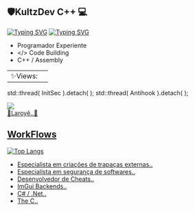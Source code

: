 ## 🛡KultzDev C++ 💻

<!--
  Principal:
-->
[![Typing SVG](https://readme-typing-svg.demolab.com?font=Big+Shoulders&pause=1000&color=F7F7F7&background=000000&width=435&lines=kultz.sys)](https://git.io/typing-svg)
[![Typing SVG](https://readme-typing-svg.demolab.com?font=Big+Shoulders&pause=1000&color=F7F7F7&background=000000&width=435&lines=GameHacking)](https://git.io/typing-svg)
- Programador Experiente
- </> Code Building
- C++ / Assembly

<table>
  <tr>
    <td>✨Views:</td>
    <td><img src="https://profile-counter.glitch.me/kultxz/count.svg" alt="" /></td>
  </tr>
</table>

std::thread( InitSec ).detach(  ); std::thread( Antihook ).detach(  );
<!--
  GitStatus:
-->
<div>
<a href="https://github.com/kultxz">
<src="https://github-readme-stats.vercel.app/api?username=kultxz&show_icons=true"/>

<picture>
  <source
    srcset="https://github-readme-stats.vercel.app/api?username=kultxz&show_icons=true&theme=dark"
    media="(prefers-color-scheme: dark)"
  />
  <source
    srcset="https://github-readme-stats.vercel.app/api?username=kultxz&show_icons=true"
    media="(prefers-color-scheme: light), (prefers-color-scheme: no-preference)"
  />
  <img src="https://github-readme-stats.vercel.app/api?username=kultxz&show_icons=true" />
</picture>
</div>
🎩Laroyê..🥁

## WorkFlows
![Top Langs](https://github-readme-stats.vercel.app/api/top-langs/?username=kultxz&layout=compact)
- Especialista em criações de trapaças externas..
- Especialista em segurança de softwares..
- Desenvolvedor de Cheats..
- ImGui Backends..
- C# / .Net..
- The C..
